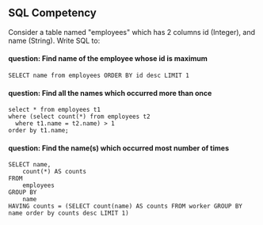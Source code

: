 ## SQL Competency
Consider a table named "employees" which has 2 columns id (Integer), and name (String). Write SQL to:

#### question: Find name of the employee whose id is maximum

```
SELECT name from employees ORDER BY id desc LIMIT 1
```

#### question: Find all the names which occurred more than once

```
select * from employees t1 
where (select count(*) from employees t2 
  where t1.name = t2.name) > 1 
order by t1.name;

```


#### question: Find the name(s) which occurred most number of times

```
SELECT name,
    count(*) AS counts
FROM
    employees
GROUP BY
    name
HAVING counts = (SELECT count(name) AS counts FROM worker GROUP BY name order by counts desc LIMIT 1)

```
